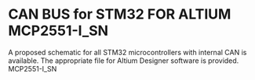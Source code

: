 # CAN BUS for STM32 FOR ALTIUM MCP2551-I_SN
A proposed schematic for all STM32 microcontrollers with internal CAN is available. The appropriate file for Altium Designer software is provided.
MCP2551-I_SN
